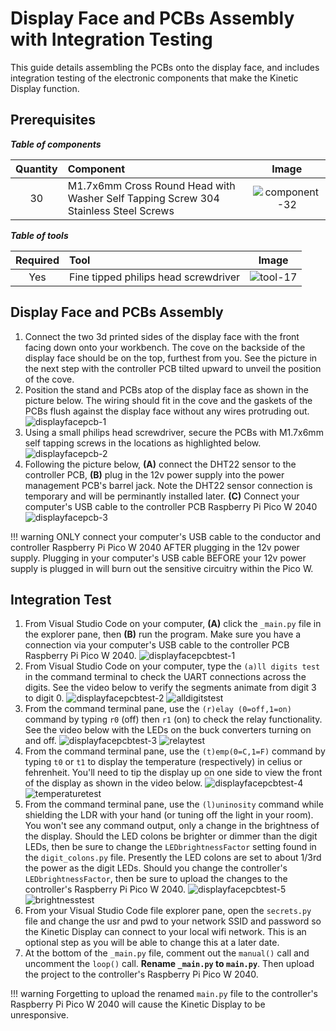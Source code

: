 # Display Face and PCBs Assembly with Integration Testing

This guide details assembling the PCBs onto the display face, and includes integration testing of the electronic components that make the Kinetic Display function.

## Prerequisites

***Table of components***

| Quantity | Component | Image |
| :--: | :------| :-----: |
| 30 | M1.7x6mm Cross Round Head with Washer Self Tapping Screw 304 Stainless Steel Screws | ![component-32](../img/component/component-32.webp) |

***Table of tools***

| Required | Tool | Image |
| :---: | :------- | :---: |
| Yes | Fine tipped philips head screwdriver   | ![tool-17](../img/tools/tool-17.webp)|

## Display Face and PCBs Assembly

1. Connect the two 3d printed sides of the display face with the front facing down onto your workbench. The cove on the backside of the display face should be on the top, furthest from you. See the picture in the next step with the controller PCB tilted upward to unveil the position of the cove.
1. Position the stand and PCBs atop of the display face as shown in the picture below. The wiring should fit in the cove and the gaskets of the PCBs flush against the display face without any wires protruding out.
![displayfacepcb-1](../img/displayfacepcbs/displayfacepcbs-1.webp)
1. Using a small philips head screwdriver, secure the PCBs with M1.7x6mm self tapping screws in the locations as highlighted below.
![displayfacepcb-2](../img/displayfacepcbs/displayfacepcbs-2.webp)
1. Following the picture below, **(A)** connect the DHT22 sensor to the controller PCB, **(B)** plug in the 12v power supply into the power management PCB's barrel jack. Note the DHT22 sensor connection is temporary and will be perminantly installed later. **(C)** Connect your computer's USB cable to the controller PCB Raspberry Pi Pico W 2040
![displayfacepcb-3](../img/displayfacepcbs/displayfacepcbs-3.webp)

!!! warning
    ONLY connect your computer's USB cable to the conductor and controller Raspberry Pi Pico W 2040 AFTER plugging in the 12v power supply. Plugging in your computer's USB cable BEFORE your 12v power supply is plugged in will burn out the sensitive circuitry within the Pico W.

## Integration Test

1. From Visual Studio Code on your computer, **(A)** click the `_main.py` file in the explorer pane, then **(B)** run the program. Make sure you have a connection via your computer's USB cable to the controller PCB Raspberry Pi Pico W 2040.
![displayfacepcbtest-1](../img/displayfacepcbs/displayfacepcbtest-1.webp)
1. From Visual Studio Code on your computer, type the `(a)ll digits test` in the command terminal to check the UART connections across the digits. See the video below to verify the segments animate from digit 3 to digit 0.
![displayfacepcbtest-2](../img/displayfacepcbs/displayfacepcbtest-2.webp)
![alldigitstest](../img/displayfacepcbs/alldigitstest.webp)
1. From the command terminal pane, use the `(r)elay (0=off,1=on)` command by typing `r0` (off) then `r1` (on) to check the relay functionality. See the video below with the LEDs on the buck converters turning on and off.
![displayfacepcbtest-3](../img/displayfacepcbs/displayfacepcbtest-3.webp)
![relaytest](../img/displayfacepcbs/relaytest.webp)
1. From the command terminal pane, use the `(t)emp(0=C,1=F)` command by typing `t0` or `t1` to display the temperature (respectively) in celius or fehrenheit. You'll need to tip the display up on one side to view the front of the display as shown in the video below.
![displayfacepcbtest-4](../img/displayfacepcbs/displayfacepcbtest-4.webp)
![temperaturetest](../img/displayfacepcbs/temperaturetest.webp)
1. From the command terminal pane, use the `(l)uninosity` command while shielding the LDR with your hand (or tuning off the light in your room). You won't see any command output, only a change in the brightness of the display. Should the LED colons be brighter or dimmer than the digit LEDs, then be sure to change the `LEDbrightnessFactor` setting found in the `digit_colons.py` file. Presently the LED colons are set to about 1/3rd the power as the digit LEDs. Should you change the controller's `LEDbrightnessFactor`, then be sure to upload the changes to the controller's Raspberry Pi Pico W 2040.
![displayfacepcbtest-5](../img/displayfacepcbs/displayfacepcbtest-5.webp)
![brightnesstest](../img/displayfacepcbs/brightnesstest.webp)
1. From your Visual Studio Code file explorer pane, open the `secrets.py` file and change the usr and pwd to your network SSID and password so the Kinetic Display can connect to your local wifi network. This is an optional step as you will be able to change this at a later date.
1. At the bottom of the `_main.py` file, comment out the `manual()` call and uncomment the `loop()` call. **Rename `_main.py` to `main.py`**. Then upload the project to the controller's Raspberry Pi Pico W 2040.

!!! warning
    Forgetting to upload the renamed `main.py` file to the controller's Raspberry Pi Pico W 2040 will cause the Kinetic Display to be unresponsive.
